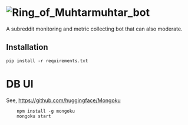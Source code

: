 # ![Ring_of_Muhtar](https://imgur.com/1XP7j9j)muhtar_bot
A subreddit monitoring and metric collecting bot that can also moderate.

## Installation

```
pip install -r requirements.txt
```

# DB UI

See, https://github.com/huggingface/Mongoku

```
    npm install -g mongoku
    mongoku start
```
